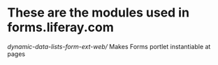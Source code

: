 # These are the modules used in forms.liferay.com

*dynamic-data-lists-form-ext-web/* Makes Forms portlet instantiable at pages
